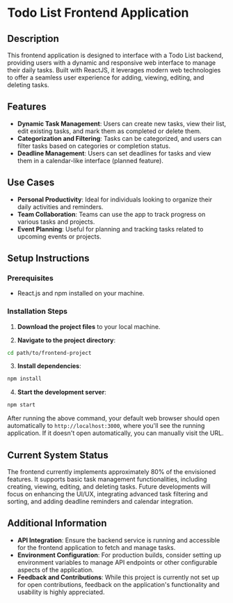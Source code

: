 # Todo List Frontend Application

## Description

This frontend application is designed to interface with a Todo List backend, providing users with a dynamic and responsive web interface to manage their daily tasks. Built with ReactJS, it leverages modern web technologies to offer a seamless user experience for adding, viewing, editing, and deleting tasks.

## Features

- **Dynamic Task Management**: Users can create new tasks, view their list, edit existing tasks, and mark them as completed or delete them.
- **Categorization and Filtering**: Tasks can be categorized, and users can filter tasks based on categories or completion status.
- **Deadline Management**: Users can set deadlines for tasks and view them in a calendar-like interface (planned feature).

## Use Cases

- **Personal Productivity**: Ideal for individuals looking to organize their daily activities and reminders.
- **Team Collaboration**: Teams can use the app to track progress on various tasks and projects.
- **Event Planning**: Useful for planning and tracking tasks related to upcoming events or projects.

## Setup Instructions

### Prerequisites

- React.js and npm installed on your machine.

### Installation Steps

1. **Download the project files** to your local machine.

2. **Navigate to the project directory**:

```sh
cd path/to/frontend-project
```

3. **Install dependencies**:

```sh
npm install
```

4. **Start the development server**:

```sh
npm start
```

After running the above command, your default web browser should open automatically to `http://localhost:3000`, where you'll see the running application. If it doesn't open automatically, you can manually visit the URL.

## Current System Status

The frontend currently implements approximately 80% of the envisioned features. It supports basic task management functionalities, including creating, viewing, editing, and deleting tasks. Future developments will focus on enhancing the UI/UX, integrating advanced task filtering and sorting, and adding deadline reminders and calendar integration.

## Additional Information

- **API Integration**: Ensure the backend service is running and accessible for the frontend application to fetch and manage tasks.
- **Environment Configuration**: For production builds, consider setting up environment variables to manage API endpoints or other configurable aspects of the application.
- **Feedback and Contributions**: While this project is currently not set up for open contributions, feedback on the application's functionality and usability is highly appreciated.
